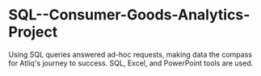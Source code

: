 # SQL--Consumer-Goods-Analytics-Project
Using SQL queries answered ad-hoc requests, making data the compass for Atliq's journey to success. SQL, Excel, and PowerPoint tools are used.
